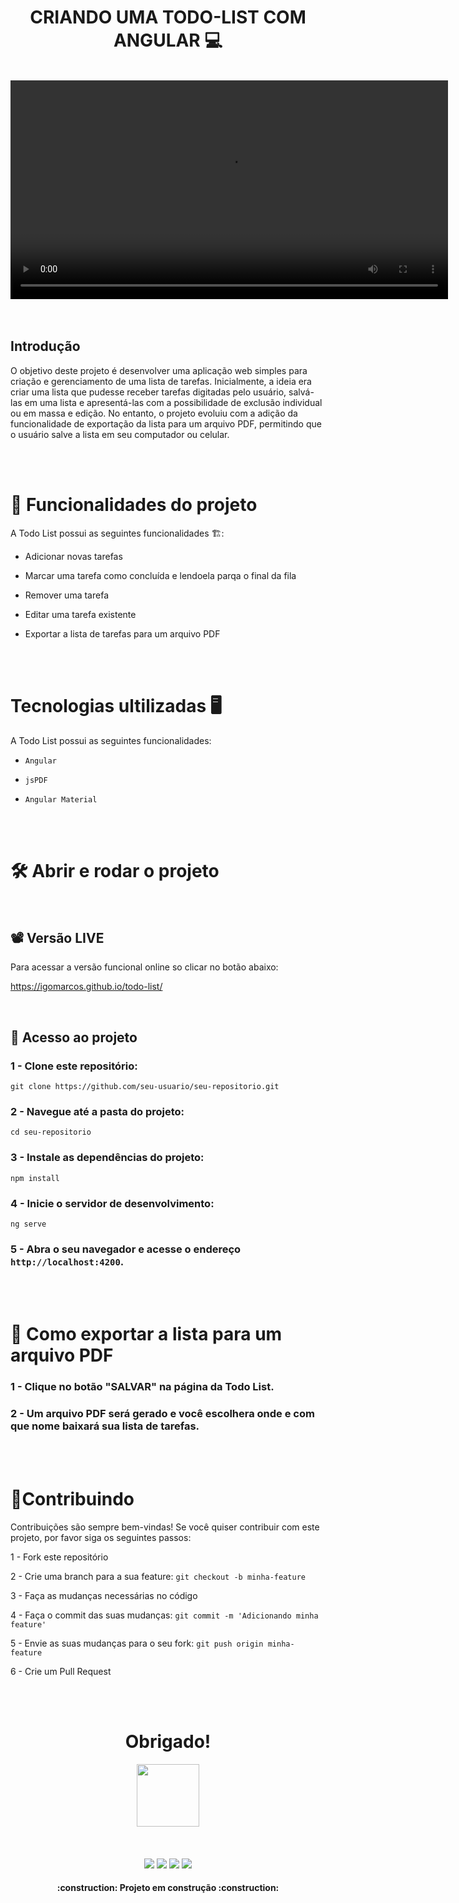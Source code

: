 <h1 align="center"> CRIANDO UMA TODO-LIST COM ANGULAR 💻</h1>

</br>
<div align="center">
   <video src="https://user-images.githubusercontent.com/78884474/233845197-5e9a23dd-b84c-458f-a212-da0cd9c56d0b.mp4" width="700px"  />
</div>





   
</br>
</br>

<h2>Introdução</h2>

O objetivo deste projeto é desenvolver uma aplicação web simples para criação e gerenciamento de uma lista de tarefas. Inicialmente, a ideia era criar uma lista que pudesse receber tarefas digitadas pelo usuário, salvá-las em uma lista e apresentá-las com a possibilidade de exclusão individual ou em massa e edição. No entanto, o projeto evoluiu com a adição da funcionalidade de exportação da lista para um arquivo PDF, permitindo que o usuário salve a lista em seu computador ou celular.

</br>
</br>

# :hammer: Funcionalidades do projeto
A Todo List possui as seguintes funcionalidades 🏗️:

   - Adicionar novas tarefas

   - Marcar uma tarefa como concluída e lendoela parqa o final da fila

   - Remover uma tarefa

   - Editar uma tarefa existente

   - Exportar a lista de tarefas para um arquivo PDF

</br>
</br>

# Tecnologias ultilizadas 🖥️

A Todo List possui as seguintes funcionalidades:

   - `Angular`

   - `jsPDF`

   - `Angular Material`
   
</br>
</br>

# 🛠️ Abrir e rodar o projeto

</br>

## 📽️ Versão LIVE 

Para acessar a versão funcional online so clicar no botão abaixo:

https://igomarcos.github.io/todo-list/

</br>

## 📁 Acesso ao projeto

### 1 - Clone este repositório:

`git clone https://github.com/seu-usuario/seu-repositorio.git`
    
### 2 - Navegue até a pasta do projeto:
`cd seu-repositorio`
       
### 3 - Instale as dependências do projeto:
`npm install`
                
### 4 - Inicie o servidor de desenvolvimento:
`ng serve`
    
### 5 - Abra o seu navegador e acesse o endereço `http://localhost:4200`.

</br>
</br>

# 📃 Como exportar a lista para um arquivo PDF 

### 1 - Clique no botão "SALVAR" na página da Todo List.

### 2 - Um arquivo PDF será gerado e você escolhera onde e com que nome baixará sua lista de tarefas.

</br>
</br>

# 🤝Contribuindo

Contribuições são sempre bem-vindas! Se você quiser contribuir com este projeto, por favor siga os seguintes passos:

  1 - Fork este repositório
  
  2 - Crie uma branch para a sua feature: `git checkout -b minha-feature`
  
  3 - Faça as mudanças necessárias no código
  
  4 - Faça o commit das suas mudanças: `git commit -m 'Adicionando minha feature'`
  
  5 - Envie as suas mudanças para o seu fork: `git push origin minha-feature`
  
  6 - Crie um Pull Request

</br>
</br>

<div align="center" >
  <h1>Obrigado!</h1>
</div>

<div align="center" >
      <img src="https://user-images.githubusercontent.com/78884474/211343329-a8718daf-0953-4563-83f5-20901019202f.png" width="100px"  />
</div>
   
</br>
</br>
</br>

<div align="center"> 
 	<a href="https://instagram.com/creative.agenciaofl" target="_blank"><img src="https://img.shields.io/badge/-Instagram-%23E4405F?style=for-the-badge&logo=instagram&logoColor=white" target="_blank"></a>
 <a href="https://discord.gg/pDbY76q8Qf" target="_blank"><img src="https://img.shields.io/badge/Discord-7289DA?style=for-the-badge&logo=discord&logoColor=white" target="_blank"></a> 
  <a href = "mailto:igo.dev2023@gmail.com"><img src="https://img.shields.io/badge/-Gmail-%23333?style=for-the-badge&logo=gmail&logoColor=white" target="_blank"></a>
  <a href="https://www.linkedin.com/in/igomarcos/" target="_blank"><img src="https://img.shields.io/badge/-LinkedIn-%230077B5?style=for-the-badge&logo=linkedin&logoColor=white" target="_blank"></a> 
 </div>

  
  
  <h4 align="center"> 
    :construction:  Projeto em construção  :construction:
</h4>

